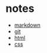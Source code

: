 # notes

* [markdown](one/00-markdown.md)
* [git](one/01-git.md)
* [html](one/02-html.md)
* [css](one/03-css.md)